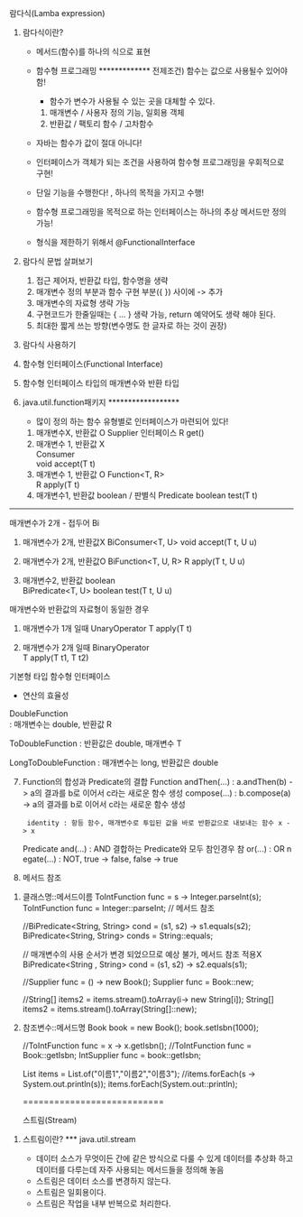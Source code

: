 람다식(Lamba expression)

1. 람다식이란?
	- 메서드(함수)를 하나의 식으로 표현
	- 함수형 프로그래밍 *************
		전제조건) 함수는 값으로 사용될수 있어야 함!
         - 함수가 변수가 사용될 수 있는 곳을 대체할 수 있다.
         1) 매개변수 / 사용자 정의 기능, 일회용 객체
         2) 반환값 / 팩토리 함수 / 고차함수

    - 자바는 함수가 값이 절대 아니다!
    - 인터페이스가 객체가 되는 조건을 사용하여 함수형 프로그래밍을 우회적으로 구현!
    - 단일 기능을 수행한다! , 하나의 목적을 가지고 수행!
    - 함수형 프로그래밍을 목적으로 하는 인터페이스는 하나의 추상 메서드만 정의 가능!
    - 형식을 제한하기 위해서 @FunctionalInterface

2. 람다식 문법 살펴보기
	1) 접근 제어자, 반환값 타입, 함수명을 생략 
	2) 매개변수 정의 부분과 함수 구현 부분({ }) 사이에 -> 추가 
	3) 매개변수의 자료형 생략 가능 
	4) 구현코드가 한줄일때는 { ... } 생략 가능, return 예약어도 생략 해야 된다.
	5) 최대한 짧게 쓰는 방향(변수명도 한 글자로 하는 것이 권장)
	
3. 람다식 사용하기
4. 함수형 인터페이스(Functional Interface)
5. 함수형 인터페이스 타입의 매개변수와 반환 타입
6. java.util.function패키지  ******************
    - 많이 정의 하는 함수 유형별로 인터페이스가 마련되어 있다!
    1) 매개변수X, 반환값 O
        Supplier<R> 인터페이스 
            R get()  
    2) 매개변수 1, 반환값 X  
        Consumer<T>  
            void accept(T t)  
    3) 매개변수 1, 반환값 O
        Function<T, R>  
            R apply(T t)  
    4) 매개변수1, 반환값 boolean / 판별식
        Predicate<T>
            boolean test(T t)            
***************************
매개변수가 2개 - 접두어 Bi
1) 매개변수가 2개, 반환값X
BiConsumer<T, U>
    void accept(T t, U u)

2) 매개변수가 2개, 반환값O
BiFunction<T, U, R>
    R apply(T t, U u)

3) 매개변수2, 반환값 boolean    
BiPredicate<T, U>
    boolean test(T t, U u)


매개변수와 반환값의 자료형이 동일한 경우
1) 매개변수가 1개 일때
UnaryOperator<T>
    T apply(T t)

1) 매개변수가 2개 일때
BinaryOperator<T>    
    T apply(T t1, T t2)

기본형 타입 함수형 인터페이스
- 연산의 효율성

DoubleFunction<R>    
: 매개변수는 double, 반환값 R

ToDoubleFunction<T>
: 반환값은 double, 매개변수 T

LongToDoubleFunction
: 매개변수는 long, 반환값은 double

7. Function의 합성과 Predicate의 결합
    Function
        andThen(...) : a.andThen(b) -> a의 결과를 b로 이어서 c라는 새로운 함수 생성
        compose(...) : b.compose(a) -> a의 결과를 b로 이어서 c라는 새로운 함수 생성
        
        identity : 항등 함수, 매개변수로 투입된 값을 바로 반환값으로 내보내는 함수 x -> x
    
    Predicate
        and(...)  : AND 결합하는 Predicate와 모두 참인경우 참 
	    or(...)  : OR 
	n   egate(...) : NOT, true -> false, false -> true 

8. 메서드 참조
1) 클래스명::메서드이름
    ToIntFunction<String> func = s -> Integer.parseInt(s);
    ToIntFunction<String> func = Integer::parseInt; // 메서드 참조

    //BiPredicate<String, String> cond = (s1, s2) -> s1.equals(s2);
        BiPredicate<String, String> conds = String::equals;

    // 매개변수의 사용 순서가 변경 되었으므로 예상 불가, 메서드 참조 적용X
        BiPredicate<String , String> cond = (s1, s2) -> s2.equals(s1);

    //Supplier<Book> func = () -> new Book();
        Supplier<Book> func = Book::new;

    //String[] items2 = items.stream().toArray(i-> new String[i]);
        String[] items2 = items.stream().toArray(String[]::new);        


2) 참조변수::메서드명 
        Book book = new Book();
        book.setIsbn(1000);

    //ToIntFunction<Book> func = x -> x.getIsbn();
    //ToIntFunction<Book> func = Book::getIsbn;
    IntSupplier func = book::getIsbn;        

    List<String> items = List.of("이름1","이름2","이름3");
    //items.forEach(s -> System.out.println(s));
    items.forEach(System.out::println);        



    ===========================

    스트림(Stream)
1. 스트림이란? ***
	java.util.stream
	
	- 데이터 소스가 무엇이든 간에 같은 방식으로 다룰 수 있게 데이터를 추상화 하고 데이터를 다루는데 자주 사용되는 메서드들을 정의해 놓음		
	- 스트림은 데이터 소스를 변경하지 않는다.
	- 스트림은 일회용이다.
	- 스트림은 작업을 내부 반복으로 처리한다.
